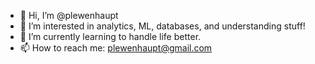 - 👋 Hi, I’m @plewenhaupt
- 👀 I’m interested in analytics, ML, databases, and understanding stuff!
- 🌱 I’m currently learning to handle life better.
- 📫 How to reach me: plewenhaupt@gmail.com

<!---
plewenhaupt/plewenhaupt is a ✨ special ✨ repository because its `README.md` (this file) appears on your GitHub profile.
You can click the Preview link to take a look at your changes.
--->
